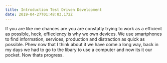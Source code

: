 ```yaml
---
title: Introduction Test Driven Development
date: 2019-04-27T01:48:03.172Z
---
```

If you are like me chances are you are constatly trying to work as a efficient as possible, heck, effieciency is why we own devices. We use smartphones to find information, services, production and distraction as quick as possible. Phew now that I think about it we have come a long way, back in my days we had to go to the libary to use a computer and now its it our pocket. Now thats progress.
